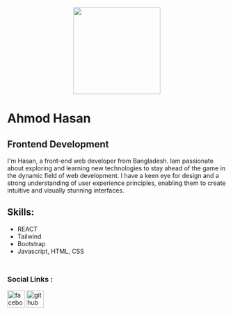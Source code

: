 <div align="center">
  <img height="200" src="https://camo.githubusercontent.com/62da68eb62b1e5f175f7d1f0191dd89a653d7908feb22d37d4a0ab07365d6791/68747470733a2f2f6d656469612e67697068792e636f6d2f6d656469612f4d3967624264396e6244724f5475314d71782f67697068792e676966"  />
</div>

# Ahmod Hasan

## Frontend Development

I'm Hasan, a front-end web developer from Bangladesh. Iam passionate about exploring and learning new technologies to stay ahead of the game in the dynamic field of web development. I have a keen eye for design and a strong understanding of user experience principles, enabling them to create intuitive and visually stunning interfaces.

## Skills:

- REACT
- Tailwind
- Bootstrap
- Javascript, HTML, CSS

###
<div align="center">
    <img align="center"  src="https://github-readme-stats.vercel.app/api?username=ahmod001&show_icons=true&count_private=true" alt=""/>
</div>

### Social Links :
[<img src='https://cdn.jsdelivr.net/npm/simple-icons@3.0.1/icons/facebook.svg' alt='facebook' height='40'>](https://www.facebook.com/https://www.facebook.com/ahmod507/)    [<img src='https://cdn.jsdelivr.net/npm/simple-icons@3.0.1/icons/github.svg' alt='github' height='40'>](https://github.com/ahmod001)

###

